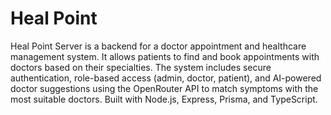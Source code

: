 # Heal Point

Heal Point Server is a backend for a doctor appointment and healthcare management system. It allows patients to find and book appointments with doctors based on their specialties. The system includes secure authentication, role-based access (admin, doctor, patient), and AI-powered doctor suggestions using the OpenRouter API to match symptoms with the most suitable doctors. Built with Node.js, Express, Prisma, and TypeScript.
